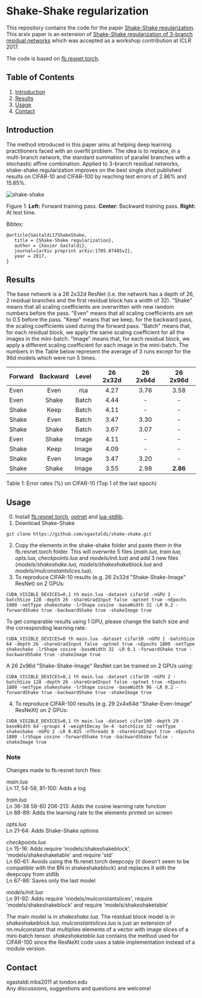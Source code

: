 # Shake-Shake regularization

This repository contains the code for the paper [Shake-Shake regularization](https://arxiv.org/abs/1705.07485). This arxiv paper is an extension of [Shake-Shake regularization of 3-branch residual networks](https://openreview.net/forum?id=HkO-PCmYl&noteId=HkO-PCmYl) which was accepted as a workshop contribution at ICLR 2017.

The code is based on [fb.resnet.torch](https://github.com/facebook/fb.resnet.torch).

## Table of Contents
1. [Introduction](#introduction)
2. [Results](#results)
3. [Usage](#usage)
4. [Contact](#contact)

## Introduction
The method introduced in this paper aims at helping deep learning practitioners faced with an overfit problem. The idea is to replace, in a multi-branch network, the standard summation of parallel branches with a stochastic affine combination. Applied to 3-branch residual networks, shake-shake regularization improves on the best single shot published results on CIFAR-10 and CIFAR-100 by reaching test errors of 2.86% and 15.85%.

![shake-shake](https://s3.eu-central-1.amazonaws.com/github-xg/architecture3.png)

Figure 1: **Left:** Forward training pass. **Center:** Backward training pass. **Right:** At test time.

Bibtex:

```
@article{Gastaldi17ShakeShake,
   title = {Shake-Shake regularization},
   author = {Xavier Gastaldi},
   journal={arXiv preprint arXiv:1705.07485v2},
   year = 2017,
}
```

## Results
The base network is a 26 2x32d ResNet (i.e. the network has a depth of 26, 2 residual branches and the first residual block has a width of 32). "Shake" means that all scaling coefficients are overwritten with new random numbers before the pass. "Even" means that all scaling coefficients are set to 0.5 before the pass. "Keep" means that we keep, for the backward pass, the scaling coefficients used during the forward pass. "Batch" means that, for each residual block, we apply the same scaling coefficient for all the images in the mini-batch. "Image" means that, for each residual block, we apply a different scaling coefficient for each image in the mini-batch. The numbers in the Table below represent the average of 3 runs except for the 96d models which were run 5 times.

Forward | Backward | Level | 26 2x32d | 26 2x64d | 26 2x96d 
-------|:-------:|:--------:|:--------:|:--------:|:--------:|
Even	|Even	|n\a	|4.27	|3.76	|3.58
Even	|Shake	|Batch	|4.44	|-	|-
Shake	|Keep	|Batch	|4.11	|-	|-
Shake	|Even	|Batch	|3.47	|3.30	|-
Shake	|Shake	|Batch	|3.67	|3.07	|-
Even	|Shake	|Image	|4.11	|-	|-
Shake	|Keep	|Image	|4.09	|-	|-
Shake	|Even	|Image	|3.47	|3.20	|-
Shake	|Shake	|Image 	|3.55	|2.98	|**2.86**

Table 1: Error rates (%) on CIFAR-10 (Top 1 of the last epoch)

## Usage 
0. Install [fb.resnet.torch](https://github.com/facebook/fb.resnet.torch), [optnet](https://github.com/fmassa/optimize-net) and [lua-stdlib](https://github.com/lua-stdlib/lua-stdlib).
1. Download Shake-Shake
```
git clone https://github.com/xgastaldi/shake-shake.git
```
2. Copy the elements in the shake-shake folder and paste them in the fb.resnet.torch folder. This will overwrite 5 files (*main.lua*, *train.lua*, *opts.lua*, *checkpoints.lua* and *models/init.lua*) and add 3 new files (*models/shakeshake.lua*, *models/shakeshakeblock.lua* and *models/mulconstantslices.lua*).
3. To reproduce CIFAR-10 results (e.g. 26 2x32d "Shake-Shake-Image" ResNet) on 2 GPUs:
```
CUDA_VISIBLE_DEVICES=0,1 th main.lua -dataset cifar10 -nGPU 2 -batchSize 128 -depth 26 -shareGradInput false -optnet true -nEpochs 1800 -netType shakeshake -lrShape cosine -baseWidth 32 -LR 0.2 -forwardShake true -backwardShake true -shakeImage true
```
To get comparable results using 1 GPU, please change the batch size and the corresponding learning rate: 

```
CUDA_VISIBLE_DEVICES=0 th main.lua -dataset cifar10 -nGPU 1 -batchSize 64 -depth 26 -shareGradInput false -optnet true -nEpochs 1800 -netType shakeshake -lrShape cosine -baseWidth 32 -LR 0.1 -forwardShake true -backwardShake true -shakeImage true
``` 

A 26 2x96d "Shake-Shake-Image" ResNet can be trained on 2 GPUs using:

```
CUDA_VISIBLE_DEVICES=0,1 th main.lua -dataset cifar10 -nGPU 2 -batchSize 128 -depth 26 -shareGradInput false -optnet true -nEpochs 1800 -netType shakeshake -lrShape cosine -baseWidth 96 -LR 0.2 -forwardShake true -backwardShake true -shakeImage true
```

4. To reproduce CIFAR-100 results (e.g. 29 2x4x64d "Shake-Even-Image" ResNeXt) on 2 GPUs:

```
CUDA_VISIBLE_DEVICES=0,1 th main.lua -dataset cifar100 -depth 29 -baseWidth 64 -groups 4 -weightDecay 5e-4 -batchSize 32 -netType shakeshake -nGPU 2 -LR 0.025 -nThreads 8 -shareGradInput true -nEpochs 1800 -lrShape cosine -forwardShake true -backwardShake false -shakeImage true
```

### Note
Changes made to fb.resnet.torch files:

*main.lua*  
Ln 17, 54-59, 81-100: Adds a log 

*train.lua*  
Ln 36-38 58-60 206-213: Adds the cosine learning rate function  
Ln 88-89: Adds the learning rate to the elements printed on screen  

*opts.lua*  
Ln 21-64: Adds Shake-Shake options  

*checkpoints.lua*  
Ln 15-16: Adds require 'models/shakeshakeblock', 'models/shakeshaketable' and require 'std'  
Ln 60-61: Avoids using the fb.renet.torch deepcopy (it doesn't seem to be compatible with the BN in shakeshakeblock) and replaces it with the deepcopy from stdlib  
Ln 67-86: Saves only the last model  

*models/init.lua*  
Ln 91-92: Adds require 'models/mulconstantslices', require 'models/shakeshakeblock' and require 'models/shakeshaketable'

The main model is in *shakeshake.lua*. The residual block model is in *shakeshakeblock.lua*. *mulconstantslices.lua* is just an extension of nn.mulconstant that multiplies elements of a vector with image slices of a mini-batch tensor. *shakeshaketable.lua* contains the method used for CIFAR-100 since the ResNeXt code uses a table implementation instead of a module version.

## Contact
xgastaldi.mba2011 at london.edu  
Any discussions, suggestions and questions are welcome!


